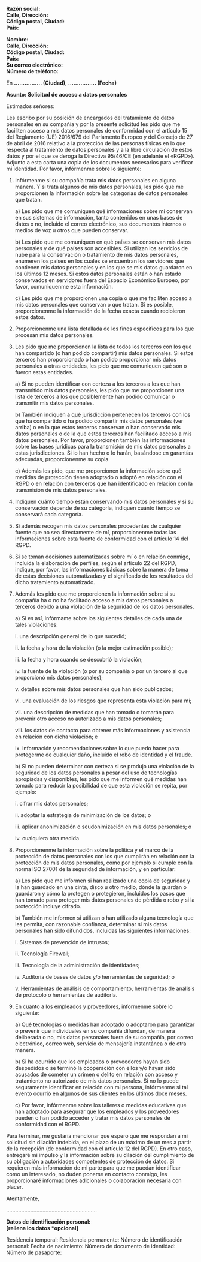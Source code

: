 **Razón social:**  
**Calle, Dirección:**  
**Código postal, Ciudad:**  
**País:**

**Nombre:**  
**Calle, Dirección:**  
**Código postal, Ciudad:**  
**País:**  
**Su correo electrónico:**  
**Número de teléfono:**

En **................ (Ciudad)**, **................ (Fecha)**

**Asunto: Solicitud de acceso a datos personales**

Estimados señores:

Les escribo por su posición de encargados del tratamiento de datos personales en su compañía y
por la presente solicitud les pido que me faciliten acceso a mis datos personales de conformidad
con el artículo 15 del Reglamento (UE) 2016/679 del Parlamento Europeo y del Consejo de 27 de
abril de 2016 relativo a la protección de las personas físicas en lo que respecta al tratamiento de
datos personales y a la libre circulación de estos datos y por el que se deroga la Directiva
95/46/CE (en adelante el «RGPD»).
Adjunto a esta carta una copia de los documentos necesarios para verificar mi identidad.
Por favor, infórmenme sobre lo siguiente:

1. Infórmenme si su compañía trata mis datos personales en alguna manera. Y si trata
   algunos de mis datos personales, les pido que me proporcionen la información sobre las
   categorías de datos personales que tratan.

   a) Les pido que me comuniquen qué informaciones sobre mí conservan en sus sistemas
   de información, tanto contenidos en unas bases de datos o no, incluido el correo
   electrónico, sus documentos internos o medios de voz u otros que pueden conservar.

   b) Les pido que me comuniquen en qué países se conservan mis datos personales y de qué países son accesibles. Si utilizan los servicios de nube para la conservación o tratamiento de mis datos personales, enumeren los países en los cuales se encuentran los servidores que contienen mis datos personales y en los que se mis datos guardaron en los últimos 12 meses. Si estos datos personales están o han estado conservados en servidores fuera del Espacio Económico Europeo, por favor, comuniquenme esta información.

   c) Les pido que me proporcionen una copia o que me faciliten acceso a mis datos personales que conservan o que tratan. Si es posible, proporcionenme la información de la fecha exacta cuando recibieron estos datos.

2. Proporcionenme una lista detallada de los fines específicos para los que procesan mis datos personales.

3. Les pido que me proporcionen la lista de todos los terceros con los que han compartido (o
   han podido compartir) mis datos personales. Si estos terceros han proporcionado o han
   podido proporcionar mis datos personales a otras entidades, les pido que me comuniquen
   qué son o fueron estas entidades.

   a) Si no pueden identificar con certeza a los terceros a los que han transmitido mis datos
   personales, les pido que me proporcionen una lista de terceros a los que posiblemente
   han podido comunicar o transmitir mis datos personales.

   b) También indiquen a qué jurisdicción pertenecen los terceros con los que ha compartido
   o ha podido compartir mis datos personales (ver arriba) o en la que estos terceros
   conservan o han conservado mis datos personales o de la que estos terceros han
   facilitado acceso a mis datos personales. Por favor, proporcionen también las
   informaciones sobre las bases jurídicas para la transmisión de mis datos personales a
   estas jurisdicciones. Si lo han hecho o lo harán, basándose en garantías adecuadas,
   proporcionenme su copia.

   c) Además les pido, que me proporcionen la información sobre qué medidas de
   protección tienen adoptado o adoptó en relación con el RGPD o en relación con
   terceros que han identificado en relación con la transmisión de mis datos personales.

4. Indiquen cuánto tiempo están conservando mis datos personales y si su conservación
   depende de su categoría, indiquen cuánto tiempo se conservará cada categoría.

5. Si además recogen mis datos personales procedentes de cualquier fuente que no sea
   directamente de mí, proporcionenme todas las informaciones sobre esta fuente de
   conformidad con el artículo 14 del RGPD.

6. Si se toman decisiones automatizadas sobre mí o en relación conmigo, incluida la elaboración de perfiles, según el artículo 22 del RGPD, indique, por favor, las informaciones básicas sobre la manera de toma de estas decisiones automatizadas y el significado de los resultados del dicho tratamiento automatizado.

7) Además les pido que me proporcionen la información sobre si su compañía ha o no ha facilitado acceso a mis datos personales a terceros debido a una violación de la seguridad de los datos personales.

   a) Si es así, infórmame sobre los siguientes detalles de cada una de tales violaciones:

   i. una descripción general de lo que sucedió;

   ii. la fecha y hora de la violación (o la mejor estimación posible);

   iii. la fecha y hora cuando se descubrió la violación;

   iv. la fuente de la violación (o por su compañía o por un tercero al que proporcionó mis
   datos personales);

   v. detalles sobre mis datos personales que han sido publicados;

   vi. una evaluación de los riesgos que representa esta violación para mí;

   vii. una descripción de medidas que han tomado o tomarán para prevenir otro acceso
   no autorizado a mis datos personales;

   viii. los datos de contacto para obtener más informaciones y asistencia en relación con
   dicha violación; e

   ix. información y recomendaciones sobre lo que puedo hacer para protegerme de
   cualquier daño, incluido el robo de identidad y el fraude.

   b) Si no pueden determinar con certeza si se produjo una violación de la seguridad de los
   datos personales a pesar del uso de tecnologías apropiadas y disponibles, les pido que
   me informen qué medidas han tomado para reducir la posibilidad de que esta violación
   se repita, por ejemplo:

   i. cifrar mis datos personales;

   ii. adoptar la estrategia de minimización de los datos; o

   iii. aplicar anonimización o seudonimización en mis datos personales; o

   iv. cualquiera otra medida

8) Proporcionenme la información sobre la política y el marco de la protección de datos personales con los que cumplirán en relación con la protección de mis datos personales, como por ejemplo si cumple con la norma ISO 27001 de la seguridad de información, y en particular:

   a) Les pido que me informen si han realizado una copia de seguridad y la han guardado
   en una cinta, disco u otro medio, dónde la guardan o guardaron y cómo la protegen o
   protegieron, incluidos los pasos que han tomado para proteger mis datos personales
   de pérdida o robo y si la protección incluye cifrado.

   b) También me informen si utilizan o han utilizado alguna tecnología que les permita, con
   razonable confianza, determinar si mis datos personales han sido difundidos, incluidas
   las siguientes informaciones:

   i. Sistemas de prevención de intrusos;

   ii. Tecnología Firewall;

   iii. Tecnología de la administración de identidades;

   iv. Auditoría de bases de datos y/o herramientas de seguridad; o

   v. Herramientas de análisis de comportamiento, herramientas de análisis de protocolo o herramientas de auditoría.

9) En cuanto a los empleados y proveedores, informenme sobre lo siguiente:

   a) Qué tecnologías o medidas han adoptado o adoptaron para garantizar o prevenir que
   individuales en su compañía difundan, de manera deliberada o no, mis datos
   personales fuera de su compañía, por correo electrónico, correo web, servicio de
   mensajería instantánea o de otra manera.

   b) Si ha ocurrido que los empleados o proveedores hayan sido despedidos o se terminó la
   cooperación con ellos y/o hayan sido acusados de cometer un crimen o delito en
   relación con acceso y tratamiento no autorizado de mis datos personales. Si no lo
   puede seguramente identificar en relación con mi persona, infórmenme si tal evento
   ocurrió en algunos de sus clientes en los últimos doce meses.

   c) Por favor, infórmenme sobre los talleres o medidas educativas que han adoptado para
   asegurar que los empleados y los proveedores pueden o han podido acceder y tratar
   mis datos personales de conformidad con el RGPD.

Para terminar, me gustaría mencionar que espero que me respondan a mi solicitud sin dilación
indebida, en el plazo de un máximo de un mes a partir de la recepción (de conformidad con el
artículo 12 del RGPD). En otro caso, entregaré mi impulso y la información sobre su dilación del
cumplimiento de su obligación a autoridades competentes de protección de datos. Si requieren
más información de mi parte para que me puedan identificar como un interesado, no duden
ponerse en contacto conmigo, les proporcionaré informaciones adicionales o colaboración
necesaria con placer.

Atentamente,

............................................................

**Datos de identificación personal:**  
**[rellena los datos \*opcional]**

Residencia temporal:
Residencia permanente:
Número de identificación personal:
Fecha de nacimiento:
Número de documento de identidad:
Número de pasaporte:
